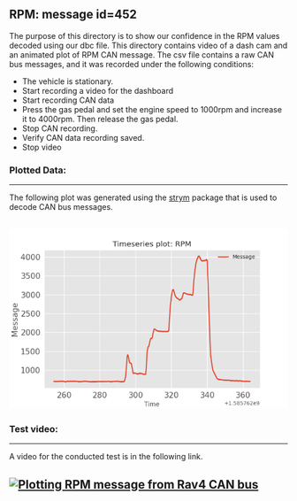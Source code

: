 ## RPM: message id=452

The purpose of this directory is to show our confidence in the RPM values decoded using our dbc file.
This directory contains video of a dash cam and an animated plot of RPM CAN message.
The csv file contains a raw CAN bus messages, and it was recorded under the following conditions:
+ The vehicle is stationary. 
+ Start recording a video for the dashboard
+ Start recording CAN data
+ Press the gas pedal and set the engine speed to 1000rpm and increase it to 4000rpm. Then release the gas pedal.
+ Stop CAN recording.
+ Verify CAN data recording saved.
+ Stop video

### Plotted Data:
---
The following plot was generated using the [strym](https://github.com/jmscslgroup/strym) package that is used to decode CAN bus messages. 

![RPM](RPMplot.png)
---
### Test video:
---
A video for the conducted test is in the following link.

[![Plotting RPM message from Rav4 CAN bus](http://img.youtube.com/vi/cmY9Eaxb0kc/0.jpg)](https://www.youtube.com/watch?v=cmY9Eaxb0kc)
---


